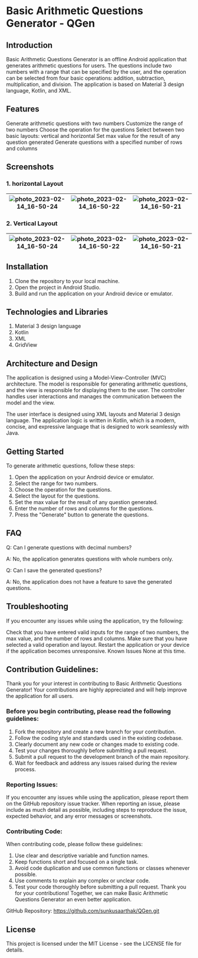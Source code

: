 # Basic Arithmetic Questions Generator - QGen
## Introduction
Basic Arithmetic Questions Generator is an offline Android application that generates arithmetic questions for users. The questions include two numbers with a range that can be specified by the user, and the operation can be selected from four basic operations: addition, subtraction, multiplication, and division. The application is based on Material 3 design language, Kotlin, and XML.
## Features
Generate arithmetic questions with two numbers
Customize the range of two numbers
Choose the operation for the questions
Select between two basic layouts: vertical and horizontal
Set max value for the result of any question generated
Generate questions with a specified number of rows and columns
## Screenshots
### 1. horizontal Layout
| ![photo_2023-02-14_16-50-24](https://user-images.githubusercontent.com/59611699/223653137-d6159fd3-0913-4185-83b2-5751ad9a1824.png) | ![photo_2023-02-14_16-50-22](https://user-images.githubusercontent.com/59611699/223653129-8f8e4e7f-94f8-4f3f-8499-ef153ce78fe3.png) | ![photo_2023-02-14_16-50-21](https://user-images.githubusercontent.com/59611699/223655455-6a64cc9b-b870-4b20-bdd8-f724bee4ee70.png) |
| ---------------------------------------------- | ---------------------------------------------- | ---------------------------------------------- |
### 2. Vertical Layout
| ![photo_2023-02-14_16-50-24](https://user-images.githubusercontent.com/59611699/223655031-e90d6ff4-e8da-4fa8-96a2-d465edd4c7ad.png) | ![photo_2023-02-14_16-50-22](https://user-images.githubusercontent.com/59611699/223655047-e31d62bb-c64c-4ed5-90f6-b42913bdab62.png) | ![photo_2023-02-14_16-50-21](https://user-images.githubusercontent.com/59611699/223653093-d9400da8-925a-4ce9-a10f-0aca9e42a6a2.png) |
| ---------------------------------------------- | ---------------------------------------------- | ---------------------------------------------- |
## Installation
1. Clone the repository to your local machine.
2. Open the project in Android Studio.
3. Build and run the application on your Android device or emulator.
## Technologies and Libraries
1. Material 3 design language
2. Kotlin
3. XML
4. GridView
## Architecture and Design
The application is designed using a Model-View-Controller (MVC) architecture. The model is responsible for generating arithmetic questions, and the view is responsible for displaying them to the user. The controller handles user interactions and manages the communication between the model and the view.

The user interface is designed using XML layouts and Material 3 design language. The application logic is written in Kotlin, which is a modern, concise, and expressive language that is designed to work seamlessly with Java.

## Getting Started
To generate arithmetic questions, follow these steps:

1. Open the application on your Android device or emulator.
2. Select the range for two numbers.
3. Choose the operation for the questions.
4. Select the layout for the questions.
5. Set the max value for the result of any question generated.
6. Enter the number of rows and columns for the questions.
7. Press the "Generate" button to generate the questions.
## FAQ
Q: Can I generate questions with decimal numbers?

A: No, the application generates questions with whole numbers only.

Q: Can I save the generated questions?

A: No, the application does not have a feature to save the generated questions.

## Troubleshooting
If you encounter any issues while using the application, try the following:

Check that you have entered valid inputs for the range of two numbers, the max value, and the number of rows and columns.
Make sure that you have selected a valid operation and layout.
Restart the application or your device if the application becomes unresponsive.
Known Issues
None at this time.
## Contribution Guidelines:

Thank you for your interest in contributing to Basic Arithmetic Questions Generator! Your contributions are highly appreciated and will help improve the application for all users.

### Before you begin contributing, please read the following guidelines:

1. Fork the repository and create a new branch for your contribution.
2. Follow the coding style and standards used in the existing codebase.
3. Clearly document any new code or changes made to existing code.
4. Test your changes thoroughly before submitting a pull request.
5. Submit a pull request to the development branch of the main repository.
6. Wait for feedback and address any issues raised during the review process.
### Reporting Issues:

If you encounter any issues while using the application, please report them on the GitHub repository issue tracker. When reporting an issue, please include as much detail as possible, including steps to reproduce the issue, expected behavior, and any error messages or screenshots.

### Contributing Code:

When contributing code, please follow these guidelines:

1. Use clear and descriptive variable and function names.
2. Keep functions short and focused on a single task.
3. Avoid code duplication and use common functions or classes whenever possible.
4. Use comments to explain any complex or unclear code.
5. Test your code thoroughly before submitting a pull request.
Thank you for your contributions! Together, we can make Basic Arithmetic Questions Generator an even better application.

GitHub Repository: https://github.com/sunkusaarthak/QGen.git
## License
This project is licensed under the MIT License - see the LICENSE file for details.
